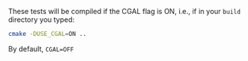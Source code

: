 These tests will be compiled if the CGAL flag is ON, i.e., if in your `build` directory you typed:
```sh
cmake -DUSE_CGAL=ON ..
```
By default, `CGAL=OFF`